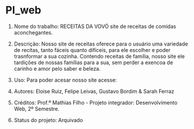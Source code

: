 # PI_web

1. Nome do trabalho: 
    RECEITAS DA VOVÓ
      site de receitas de comidas aconchegantes.

2. Descrição:
     Nosso site de receitas oferece para o usuário uma variedade de recitas, tanto fáceis quanto difíceis, para ele escolher e poder trasnformar a sua cozinha. Contendo receitas de família, nosso site ele tardições de nossas famílias para a sua, sem perder a exencoa de carinho e amor pelo saber e beleza.

3. Uso:
     Para poder acesar nosso site acesse:

4. Autores:
     Eloise Ruiz, Felipe Leivas, Gustavo Bordim & Sarah Ferraz

5. Créditos:
     Prof.º Mathias Filho - Projeto integrador: Desenvolvimento Web, 2º Semestre.

6. Status do projeto:
     Arquivado
